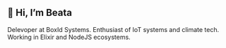 ## 👋 Hi, I’m Beata

Delevoper at BoxId Systems.
Enthusiast of IoT systems and climate tech.
Working in Elixir and NodeJS ecosystems.
<!---
bdebinska/bdebinska is a ✨ special ✨ repository because its `README.md` (this file) appears on your GitHub profile.
You can click the Preview link to take a look at your changes.
--->
